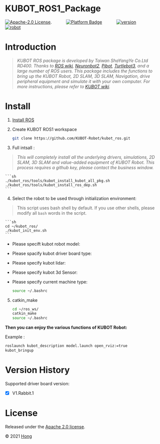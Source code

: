 # KUBOT_ROS1_Package 

[![Apache-2.0 License](https://img.shields.io/badge/license-Apache2.0-purple)](https://opensource.org/licenses/Apache-2.0).
&nbsp;&nbsp;&nbsp;&nbsp;&nbsp;&nbsp;&nbsp;&nbsp;&nbsp;&nbsp;
[![Platform Badge](https://img.shields.io/badge/platform-ROS_Melodic-blue.svg)](http://wiki.ros.org/melodic)
&nbsp;&nbsp;&nbsp;&nbsp;&nbsp;&nbsp;&nbsp;&nbsp;&nbsp;&nbsp;
[![version](https://img.shields.io/badge/version-0.0.1-green)](https://robot.shayangye.com/robots/59)
&nbsp;&nbsp;&nbsp;&nbsp;&nbsp;&nbsp;&nbsp;&nbsp;&nbsp;&nbsp;
[![robot](https://img.shields.io/badge/robot-KUBOT-orange)](http://www.shayangye.com/)
&nbsp;&nbsp;&nbsp;&nbsp;&nbsp;&nbsp;&nbsp;&nbsp;&nbsp;&nbsp;

# Introduction

> *KUBOT ROS package is developed by Taiwan ShaYangYe Co.Ltd RD400. 
> Thanks to
> [ROS wiki](http://wiki.ros.org/ROS/Tutorials),
> [Neuronbot2](https://www.adlinktech.com/Products/ROS2_Solution/ROS_Opensource_Solution/NeuronBot?Lang=en),
> [Pibot](https://www.jianshu.com/u/7f508db63608),
> [Turtlebot3](https://emanual.robotis.com/docs/en/platform/turtlebot3/overview/),
> and a large number of ROS users.
> This package includes the functions to bring up the KUBOT Robot, 2D SLAM, 3D SLAM, 
> Navigation, drive peripheral equipment and simulate it with your own computer.
> For more instructions, please refer to [KUBOT wiki](https://github.com/KUBOT-Robot/kubot_ros/wiki).*

# Install

1. [Install ROS](http://wiki.ros.org/ROS/Installation)
2. Create KUBOT  ROS1 workspace 

    ```sh
    git clone https://github.com/KUBOT-Robot/kubot_ros.git
    ``` 

3. Full intsall :
> *This will completely install all the underlying drivers, simulations, 2D SLAM, 3D SLAM and value-added equipment of KUBOT Robot. This process requires a github key, please contact the business window.*

    ```sh
    ./kubot_ros/tools/kubot_install_kubot_all_pkg.sh
    ./kubot_ros/tools/kubot_install_ros_dep.sh
    ```

4. Select the robot to be used through initialization environment:
> This script uses bash shell by default. If you use other shells, please modify all `bash` words in the script.

    ```sh
    cd ~/kubot_ros/
    ./kubot_init_env.sh
    ```

 - Please specift kubot robot model:
 - Please spacify kubot driver board type:
 - Please specify kubot lidar:
 - Please specify kubot 3d Sensor:
 - Please specify current machine type:

    ```sh
    source ~/.bashrc
    ```

5. catkin_make

    ```sh
    cd ~/ros_ws/
    catkin_make
    source ~/.bashrc
    ```

**Then you can enjoy the various functions of KUBOT Robot:**

Example : 

```sh
roslaunch kubot_description model.launch open_rviz:=true
kubot_bringup
```

# Version History

Supported driver board version:
- [X] V1.Rabbit.1

# License
Released under the [Apache 2.0 license](https://opensource.org/licenses/Apache-2.0).

© 2021 [Hong](https://www.linkedin.com/in/hong-yun-966a9a20b)